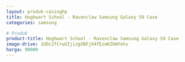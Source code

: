 ```yaml
---
layout: produk-casinghp
title: Hoghwart School - Ravenclaw Samsung Galaxy S9 Case
categories: samsung

# Produk
product-title: Hoghwart School - Ravenclaw Samsung Galaxy S9 Case
image-drive: 1UDc2fCrwUIjizgVBFjX4fEzmKZkWYehv
harga: 90000
---
```

